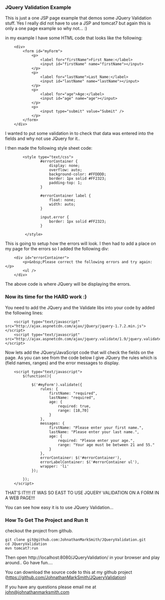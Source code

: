 ### JQuery Validation Example

This is just a one JSP page example that demos some JQuery Validation stuff.  Yes I really did not have to use a JSP and tomcat7 but again this is only a one page example so why not... :)

in my example I have some HTML code that looks like the following:

        <div>
            <form id="myForm">
                <p>
                    <label for="firstName">First Name:</label>
                    <input id="firstName" name="firstName"></input>
                </p>
                <p>
                    <label for="lastName">Last Name:</label>
                    <input id="lastName" name="lastName"></input>
                </p>
                <p>
                    <label for="age">Age:</label>
                    <input id="age" name="age"></input>
                </p>
                <p>
                    <input type="submit" value="Submit" />
                </p>
            </form>
        </div>

I wanted to put some validation in to check that data was entered into the fields and why not use JQuery for it..

I then made the following style sheet code:

            <style type="text/css">
                    #errorContainer {
                        display: none;
                        overflow: auto;
                        background-color: #FFDDDD;
                        border: 1px solid #FF2323;
                        padding-top: 1;
                    }

                    #errorContainer label {
                        float: none;
                        width: auto;
                    }

                    input.error {
                        border: 1px solid #FF2323;
                    }

             </style>


This is going to setup how the errors will look.  I then had to add a place on my page for the errors so I added the following div:

        <div id="errorContainer">
            <p>&nbsp;Please correct the following errors and try again:</p>
            <ul />
        </div>

The above code is where JQuery will be displaying the errors.

### Now its time for the HARD work :)

You need to add the JQuery and the Validate libs into your code by added the following lines:

        <script type="text/javascript" src="http://ajax.aspnetcdn.com/ajax/jQuery/jquery-1.7.2.min.js"></script>
        <script type="text/javascript" src="http://ajax.aspnetcdn.com/ajax/jquery.validate/1.9/jquery.validate.min.js"></script>

Now lets add the JQuery/JavaScript code that will check the fields on the page.  As you can see from the code below I give JQuery the rules which is (field names, ranges) and the error messages to display.


        <script type="text/javascript">
            $(function(){

                $('#myForm').validate({
                    rules: {
                        firstName: "required",
                        lastName: "required",
                        age: {
                            required: true,
                            range: [18,70]
                        }
                    },
                    messages: {
                        firstName: "Please enter your first name.",
                        lastName: "Please enter your last name.",
                        age: {
                            required: "Please enter your age.",
                            range: "Your age must be between 21 and 55."
                        }
                    },
                    errorContainer: $('#errorContainer'),
                    errorLabelContainer: $('#errorContainer ul'),
                    wrapper: 'li'
                });

            });
        </script>


THAT'S IT!!!! IT WAS SO EAST TO USE JQUERY VALIDATION ON A FORM IN A WEB PAGE!!!


You can see how easy it is to use JQuery Validation...


### How To Get The Project and Run It

checkout the project from github.

    git clone git@github.com:JohnathanMarkSmith/JQueryValidation.git
    cd JQueryValidation
    mvn tomcat7:run

Then open http://localhost:8080/JQueryValidation/ in your browser and play around.. Go have fun....

You can download the source code to this at my github project (https://github.com/JohnathanMarkSmith/JQueryValidation)


If you have any questions please email me at john@johnathanmarksmith.com
